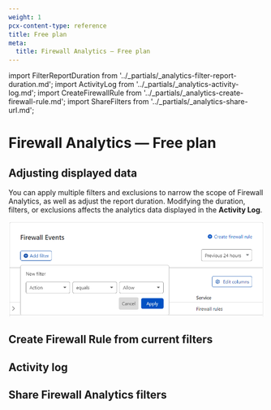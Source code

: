 ```yaml
---
weight: 1
pcx-content-type: reference
title: Free plan
meta:
  title: Firewall Analytics — Free plan
---
```


import FilterReportDuration from '../_partials/_analytics-filter-report-duration.md';
import ActivityLog from '../_partials/_analytics-activity-log.md';
import CreateFirewallRule from '../_partials/_analytics-create-firewall-rule.md';
import ShareFilters from '../_partials/_analytics-share-url.md';

# Firewall Analytics — Free plan

## Adjusting displayed data

You can apply multiple filters and exclusions to narrow the scope of Firewall Analytics, as well as adjust the report duration. Modifying the duration, filters, or exclusions affects the analytics data displayed in the **Activity Log**.

![Add a new filter in Firewall Analytics](../images/analytics-add-filter-free.png)

<FilterReportDuration />

## Create Firewall Rule from current filters

<CreateFirewallRule />

## Activity log

<ActivityLog />

## Share Firewall Analytics filters

<ShareFilters />
